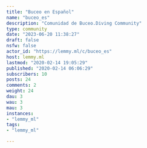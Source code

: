 ```yaml
---
title: "Buceo en Español" 
name: "buceo_es"
description: "Comunidad de Buceo.Diving Community"
type: community
date: "2023-06-20 11:38:27"
draft: false
nsfw: false
actor_id: "https://lemmy.ml/c/buceo_es"
host: lemmy.ml
lastmod: "2020-02-14 19:05:29"
published: "2020-02-14 06:06:29"
subscribers: 10
posts: 24
comments: 2
weight: 24
dau: 3
wau: 3
mau: 3
instances:
- "lemmy_ml"
tags: 
- "lemmy_ml"

---
```

